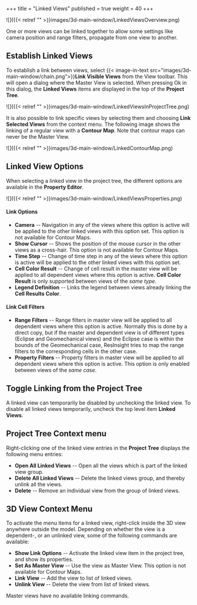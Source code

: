 +++
title = "Linked Views"
published = true
weight = 40
+++

![]({{< relref "" >}}images/3d-main-window/LinkedViewsOverview.png)

One or more views can be linked together to allow some settings like camera position and range filters, propagate from one view to another.

## Establish Linked Views

To establish a link between views, select {{< image-in-text src="images/3d-main-window/chain.png">}}**Link Visible Views** from the View toolbar. This will open a dialog where the Master View is selected. When pressing Ok in this dialog, the **Linked Views** items are displayed in the top of the **Project Tree**.

![]({{< relref "" >}}images/3d-main-window/LinkedViewsInProjectTree.png)

It is also possible to link specific views by selecting them and choosing **Link Selected Views** from the context menu. The following image shows the linking of a regular view with a **Contour Map**. Note that contour maps can never be the Master View.

![]({{< relref "" >}}images/3d-main-window/LinkedContourMap.png)

## Linked View Options

When selecting a linked view in the project tree, the different options are available in the **Property Editor**. 

![]({{< relref "" >}}images/3d-main-window/LinkedViewsProperties.png)

#### Link Options

- **Camera** -- Navigation in any of the views where this option is active will be applied to the other linked views with this option set. This option is not available for Contour Maps.
- **Show Cursor** -- Shows the position of the mouse cursor in the other views as a cross-hair. This option is not available for Contour Maps.
- **Time Step** -- Change of time step in any of the views where this option is active will be applied to the other linked views with this option set.
- **Cell Color Result** -- Change of cell result in the master view will be applied to all dependent views where this option is active. **Cell Color Result** is only supported between views of the *same type*.
- **Legend Definition** -- Links the legend between views already linking the **Cell Results Color**.

#### Link Cell Filters

- **Range Filters** -- Range filters in master view will be applied to all dependent views where this option is active. Normally this is done by a direct copy, but if the master and dependent view is of different types (Eclipse and Geomechanical views) and the Eclipse case is within the bounds of the Geomechanical case, ResInsight tries to map the range filters to the corresponding cells in the other case.
- **Property Filters** -- Property filters in master view will be applied to all dependent views where this option is active. This option is only enabled between views of the *same case*. 

## Toggle Linking from the **Project Tree**

A linked view can temporarily be disabled by unchecking the linked view. To disable all linked views temporarily, uncheck the top level item **Linked Views**.

## Project Tree Context menu

Right-clicking one of the linked view entries in the **Project Tree** displays the following menu entries: 

- **Open All Linked Views** -- Open all the views which is part of the linked view group.
- **Delete All Linked Views** -- Delete the linked views group, and thereby unlink all the views.
- **Delete** -- Remove an individual view from the group of linked views.

## 3D View Context Menu
To activate the menu items for a linked view, right-click inside the 3D view anywhere outside the model. 
Depending on whether the view is a dependent-, or an unlinked view, some of the following commands are available: 

- **Show Link Options** -- Activate the linked view item in the project tree, and show its properties.
- **Set As Master View** -- Use the view as Master View. This option is not available for Contour Maps.
- **Link View** -- Add the view to list of linked views.
- **Unlink View** -- Delete the view from list of linked views.

Master views have no available linking commands.

